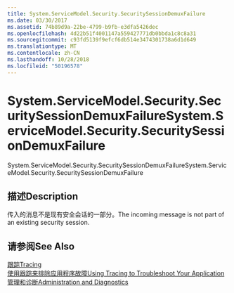 ```yaml
---
title: System.ServiceModel.Security.SecuritySessionDemuxFailure
ms.date: 03/30/2017
ms.assetid: 74b89d9a-22be-4799-b9fb-e3dfa5426dec
ms.openlocfilehash: 4d22b51f4001147a559427771db0bbda1c8c8a31
ms.sourcegitcommit: c93fd5139f9efcf6db514e3474301738a6d1d649
ms.translationtype: MT
ms.contentlocale: zh-CN
ms.lasthandoff: 10/28/2018
ms.locfileid: "50196578"
---
```

# <a name="systemservicemodelsecuritysecuritysessiondemuxfailure"></a><span data-ttu-id="b0709-102">System.ServiceModel.Security.SecuritySessionDemuxFailure</span><span class="sxs-lookup"><span data-stu-id="b0709-102">System.ServiceModel.Security.SecuritySessionDemuxFailure</span></span>
<span data-ttu-id="b0709-103">System.ServiceModel.Security.SecuritySessionDemuxFailure</span><span class="sxs-lookup"><span data-stu-id="b0709-103">System.ServiceModel.Security.SecuritySessionDemuxFailure</span></span>  
  
## <a name="description"></a><span data-ttu-id="b0709-104">描述</span><span class="sxs-lookup"><span data-stu-id="b0709-104">Description</span></span>  
 <span data-ttu-id="b0709-105">传入的消息不是现有安全会话的一部分。</span><span class="sxs-lookup"><span data-stu-id="b0709-105">The incoming message is not part of an existing security session.</span></span>  
  
## <a name="see-also"></a><span data-ttu-id="b0709-106">请参阅</span><span class="sxs-lookup"><span data-stu-id="b0709-106">See Also</span></span>  
 [<span data-ttu-id="b0709-107">跟踪</span><span class="sxs-lookup"><span data-stu-id="b0709-107">Tracing</span></span>](../../../../../docs/framework/wcf/diagnostics/tracing/index.md)  
 [<span data-ttu-id="b0709-108">使用跟踪来排除应用程序故障</span><span class="sxs-lookup"><span data-stu-id="b0709-108">Using Tracing to Troubleshoot Your Application</span></span>](../../../../../docs/framework/wcf/diagnostics/tracing/using-tracing-to-troubleshoot-your-application.md)  
 [<span data-ttu-id="b0709-109">管理和诊断</span><span class="sxs-lookup"><span data-stu-id="b0709-109">Administration and Diagnostics</span></span>](../../../../../docs/framework/wcf/diagnostics/index.md)
